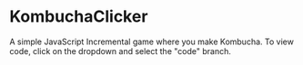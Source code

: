 # KombuchaClicker
A simple JavaScript Incremental game where you make Kombucha. To view code, click on the dropdown and select the "code" branch.
